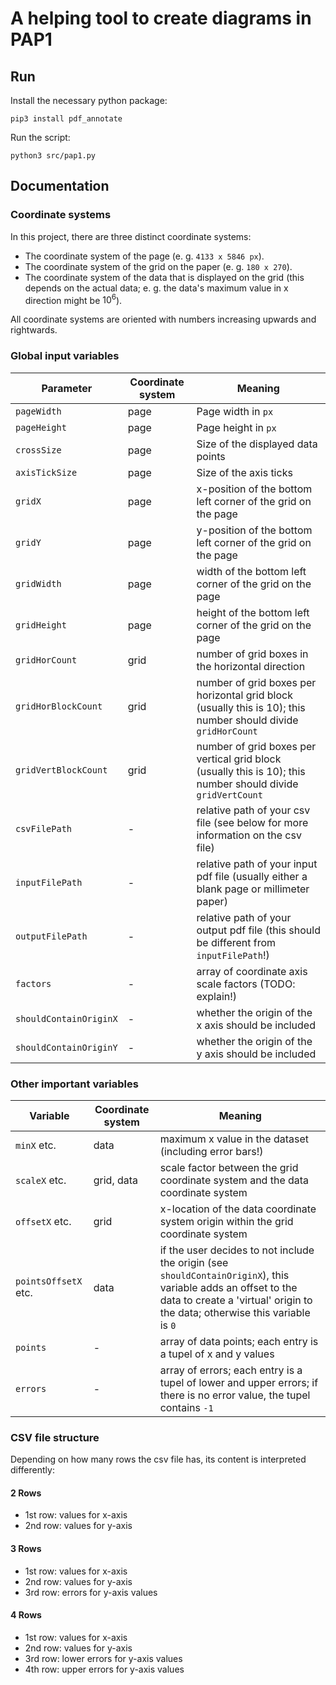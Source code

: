 # A helping tool to create diagrams in PAP1
 
## Run

Install the necessary python package:

`pip3 install pdf_annotate`

Run the script:

`python3 src/pap1.py`


## Documentation

### Coordinate systems

In this project, there are three distinct coordinate systems:

- The coordinate system of the page (e. g. `4133 x 5846 px`).
- The coordinate system of the grid on the paper (e. g. `180 x 270`).
- The coordinate system of the data that is displayed on the grid (this depends on the actual data; e. g. the data's maximum value in x direction might be $10^6$).

All coordinate systems are oriented with numbers increasing upwards and rightwards.

### Global input variables

| Parameter | Coordinate system | Meaning |
| --- | --- | --- |
| `pageWidth` | page | Page width in `px` |
| `pageHeight` | page | Page height in `px` |
| `crossSize` | page | Size of the displayed data points |
| `axisTickSize` | page | Size of the axis ticks |
| `gridX` | page | x-position of the bottom left corner of the grid on the page |
| `gridY` | page | y-position of the bottom left corner of the grid on the page |
| `gridWidth` | page | width of the bottom left corner of the grid on the page |
| `gridHeight` | page | height of the bottom left corner of the grid on the page |
| `gridHorCount` | grid | number of grid boxes in the horizontal direction |
| `gridHorBlockCount` | grid | number of grid boxes per horizontal grid block (usually this is 10); this number should divide `gridHorCount` |
| `gridVertBlockCount` | grid | number of grid boxes per vertical grid block (usually this is 10); this number should divide `gridVertCount` |
| `csvFilePath` | - | relative path of your csv file (see below for more information on the csv file) |
| `inputFilePath` | - | relative path of your input pdf file (usually either a blank page or millimeter paper) |
| `outputFilePath` | - | relative path of your output pdf file (this should be different from `inputFilePath`!) |
| `factors` | - | array of coordinate axis scale factors (TODO: explain!) |
| `shouldContainOriginX` | - | whether the origin of the x axis should be included |
| `shouldContainOriginY` | - | whether the origin of the y axis should be included |

### Other important variables

| Variable | Coordinate system | Meaning |
| --- | --- | --- |
| `minX` etc. | data | maximum x value in the dataset (including error bars!) |
| `scaleX` etc. | grid, data | scale factor between the grid coordinate system and the data coordinate system |
| `offsetX` etc. | grid | x-location of the data coordinate system origin within the grid coordinate system |
| `pointsOffsetX` etc. | data | if the user decides to not include the origin (see `shouldContainOriginX`), this variable adds an offset to the data to create a 'virtual' origin to the data; otherwise this variable is `0` |
| `points` | - | array of data points; each entry is a tupel of x and y values |
| `errors` | - | array of errors; each entry is a tupel of lower and upper errors; if there is no error value, the tupel contains `-1` |

### CSV file structure

Depending on how many rows the csv file has, its content is interpreted differently:

#### 2 Rows

- 1st row: values for x-axis
- 2nd row: values for y-axis

#### 3 Rows

- 1st row: values for x-axis
- 2nd row: values for y-axis
- 3rd row: errors for y-axis values

#### 4 Rows

- 1st row: values for x-axis
- 2nd row: values for y-axis
- 3rd row: lower errors for y-axis values
- 4th row: upper errors for y-axis values
